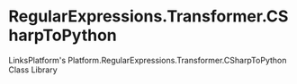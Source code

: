 # RegularExpressions.Transformer.CSharpToPython
LinksPlatform's Platform.RegularExpressions.Transformer.CSharpToPython Class Library
